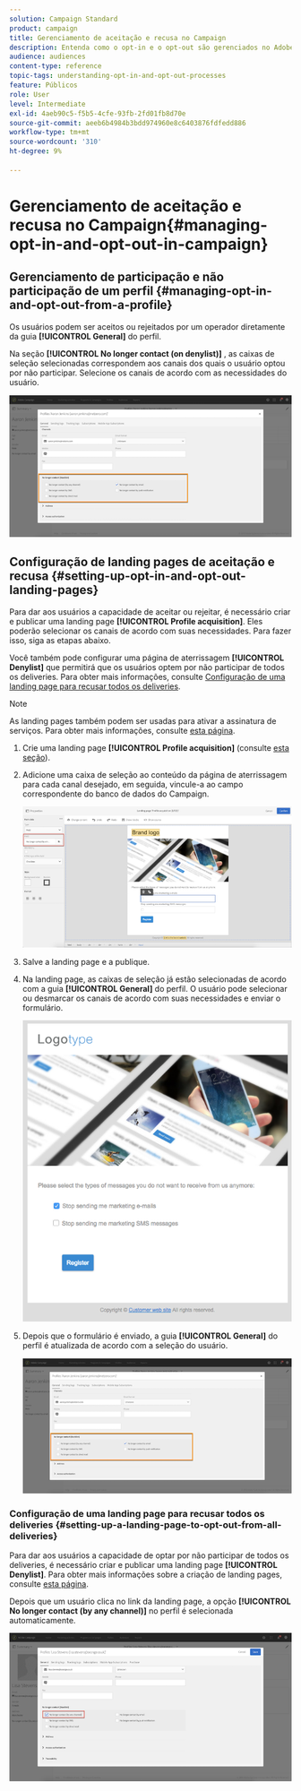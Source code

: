 ```yaml
---
solution: Campaign Standard
product: campaign
title: Gerenciamento de aceitação e recusa no Campaign
description: Entenda como o opt-in e o opt-out são gerenciados no Adobe Campaign.
audience: audiences
content-type: reference
topic-tags: understanding-opt-in-and-opt-out-processes
feature: Públicos
role: User
level: Intermediate
exl-id: 4aeb90c5-f5b5-4cfe-93fb-2fd01fb8d70e
source-git-commit: aeeb6b4984b3bdd974960e8c6403876fdfedd886
workflow-type: tm+mt
source-wordcount: '310'
ht-degree: 9%

---
```


# Gerenciamento de aceitação e recusa no Campaign{#managing-opt-in-and-opt-out-in-campaign}

## Gerenciamento de participação e não participação de um perfil {#managing-opt-in-and-opt-out-from-a-profile}

Os usuários podem ser aceitos ou rejeitados por um operador diretamente da guia **[!UICONTROL General]** do perfil.

Na seção **[!UICONTROL No longer contact (on denylist)]** , as caixas de seleção selecionadas correspondem aos canais dos quais o usuário optou por não participar. Selecione os canais de acordo com as necessidades do usuário.

![](assets/optin_landingpage_3.png)

## Configuração de landing pages de aceitação e recusa {#setting-up-opt-in-and-opt-out-landing-pages}

Para dar aos usuários a capacidade de aceitar ou rejeitar, é necessário criar e publicar uma landing page **[!UICONTROL Profile acquisition]**. Eles poderão selecionar os canais de acordo com suas necessidades. Para fazer isso, siga as etapas abaixo.

Você também pode configurar uma página de aterrissagem **[!UICONTROL Denylist]** que permitirá que os usuários optem por não participar de todos os deliveries. Para obter mais informações, consulte [Configuração de uma landing page para recusar todos os deliveries](#setting-up-a-landing-page-to-opt-out-from-all-deliveries).

>[!NOTE]
>
>As landing pages também podem ser usadas para ativar a assinatura de serviços. Para obter mais informações, consulte [esta página](../../channels/using/configuring-landing-page.md#linking-a-landing-page-to-a-service).

1. Crie uma landing page **[!UICONTROL Profile acquisition]** (consulte [esta seção](../../channels/using/getting-started-with-landing-pages.md)).
1. Adicione uma caixa de seleção ao conteúdo da página de aterrissagem para cada canal desejado, em seguida, vincule-a ao campo correspondente do banco de dados do Campaign.

   ![](assets/optin_landingpage_1.png)

1. Salve a landing page e a publique.
1. Na landing page, as caixas de seleção já estão selecionadas de acordo com a guia **[!UICONTROL General]** do perfil. O usuário pode selecionar ou desmarcar os canais de acordo com suas necessidades e enviar o formulário.

   ![](assets/optin_landingpage_2.png)

1. Depois que o formulário é enviado, a guia **[!UICONTROL General]** do perfil é atualizada de acordo com a seleção do usuário.

   ![](assets/optin_landingpage_3.png)

### Configuração de uma landing page para recusar todos os deliveries {#setting-up-a-landing-page-to-opt-out-from-all-deliveries}

Para dar aos usuários a capacidade de optar por não participar de todos os deliveries, é necessário criar e publicar uma landing page **[!UICONTROL Denylist]**. Para obter mais informações sobre a criação de landing pages, consulte [esta página](../../channels/using/getting-started-with-landing-pages.md).

Depois que um usuário clica no link da landing page, a opção **[!UICONTROL No longer contact (by any channel)]** no perfil é selecionada automaticamente.

![](assets/blocklisting_allchannels.png)
